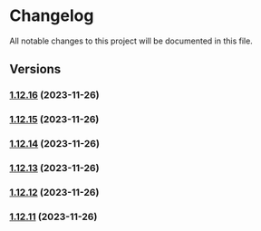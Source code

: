 # Changelog

All notable changes to this project will be documented in this file.

## Versions

### [1.12.16](https://github.com/FlavioLionelRita/3xpr/compare/v1.12.15...v1.12.16) (2023-11-26)

### [1.12.15](https://github.com/FlavioLionelRita/3xpr/compare/v1.12.14...v1.12.15) (2023-11-26)

### [1.12.14](https://github.com/FlavioLionelRita/3xpr/compare/v1.12.13...v1.12.14) (2023-11-26)

### [1.12.13](https://github.com/FlavioLionelRita/3xpr/compare/v1.12.12...v1.12.13) (2023-11-26)

### [1.12.12](https://github.com/FlavioLionelRita/3xpr/compare/v1.12.11...v1.12.12) (2023-11-26)

### [1.12.11](https://github.com/FlavioLionelRita/3xpr/compare/v1.12.10...v1.12.11) (2023-11-26)

